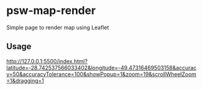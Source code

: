 # psw-map-render

Simple page to render map using Leaflet

## Usage

http://127.0.0.1:5500/index.html?latitude=-28.742537566033402&longitude=-49.47316469503158&accuracy=50&accuracyTolerance=100&showPopup=1&zoom=19&scrollWheelZoom=1&dragging=1
